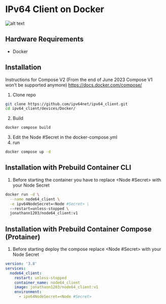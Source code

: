 # IPv64 Client on Docker

![alt text](https://ipv64.net/img/ipv64_logo.svg "Logo")

## Hardware Requirements

 - Docker
 
## Installation

Instructions for Compose V2 (From the end of June 2023 Compose V1 won’t be supported anymore) https://docs.docker.com/compose/


1. Clone repo
```sh
git clone https://github.com/ipv64net/ipv64_client.git
cd ipv64_client/devices/Docker/
```
2. Build
```sh
docker compose build
```
3. Edit the Node #Secret in the docker-compose.yml
4. run
```sh
docker compose up -d
```
## Installation with Prebuild Container CLI

1. Before starting the container you have to replace <Node #Secret> with your Node Secret
```sh
docker run -d \
  --name node64_client \
  -e ipv64NodeSecret=<Node #Secret> \
  --restart=unless-stopped \
  jonathann1203/node64_client:v1
```

## Installation with Prebuild Container Compose (Protainer)

1. Before starting deploy the compose replace <Node #Secret> with your Node Secret
```yml
version: '3.8'
services:
  node64_client:
    restart: unless-stopped
    container_name: node64_client
    image: jonathann1203/node64_client:v1
    environment:
      - ipv64NodeSecret=<Node #Secret>

```
